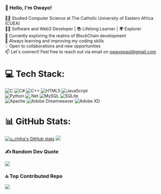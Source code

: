 
### 👋 Hello, I'm Owayo!

👨‍🎓 Studied Computer Science at The Catholic University of Eastern Africa (CUEA)</br>
🧑‍💻 Software and Web3 Developer | 📚 Lifelong Learner | 🌍 Explorer</br>
🔭 Currently exploring the realms of BlockChain development</br>
🌱 Always learning and improving my coding skills</br>
💡 Open to collaborations and new opportunities</br>
📫 Let's connect! Feel free to reach out via email on owayopaul@gmail.com

# 💻 Tech Stack:
![C](https://img.shields.io/badge/c-%2300599C.svg?style=plastic&logo=c&logoColor=white) ![C#](https://img.shields.io/badge/c%23-%23239120.svg?style=plastic&logo=csharp&logoColor=white) ![C++](https://img.shields.io/badge/c++-%2300599C.svg?style=plastic&logo=c%2B%2B&logoColor=white) ![HTML5](https://img.shields.io/badge/html5-%23E34F26.svg?style=plastic&logo=html5&logoColor=white) ![JavaScript](https://img.shields.io/badge/javascript-%23323330.svg?style=plastic&logo=javascript&logoColor=%23F7DF1E) </br>![Python](https://img.shields.io/badge/python-3670A0?style=plastic&logo=python&logoColor=ffdd54) ![.Net](https://img.shields.io/badge/.NET-5C2D91?style=plastic&logo=.net&logoColor=white) ![MySQL](https://img.shields.io/badge/mysql-%2300000f.svg?style=plastic&logo=mysql&logoColor=white) ![SQLite](https://img.shields.io/badge/sqlite-%2307405e.svg?style=plastic&logo=sqlite&logoColor=white)</br> ![Apache](https://img.shields.io/badge/apache-%23D42029.svg?style=plastic&logo=apache&logoColor=white) ![Adobe Dreamweaver](https://img.shields.io/badge/Adobe%20Dreamweaver-FF61F6.svg?style=plastic&logo=Adobe%20Dreamweaver&logoColor=white) ![Adobe XD](https://img.shields.io/badge/Adobe%20XD-470137?style=plastic&logo=Adobe%20XD&logoColor=#FF61F6)

<!-- Github Stats-->
# 📊 GitHub Stats:
[![u_chiha's GitHub stats](https://github-readme-stats.vercel.app/api?username=owayo-cloud&show_icons=true&theme=transparent)](https://github.com/owayo-cloud/github-readme-stats) ![](https://github-readme-streak-stats.herokuapp.com/?user=owayo-cloud&theme=dark&hide_border=false)<br/>

### ✍️ Random Dev Quote
![](https://quotes-github-readme.vercel.app/api?type=horizontal&theme=radical)

### 🔝 Top Contributed Repo
![](https://github-contributor-stats.vercel.app/api?username=owayo-cloud&limit=5&theme=dark&combine_all_yearly_contributions=true)

<!-- Proudly created with GPRM ( https://gprm.itsvg.in ) -->
